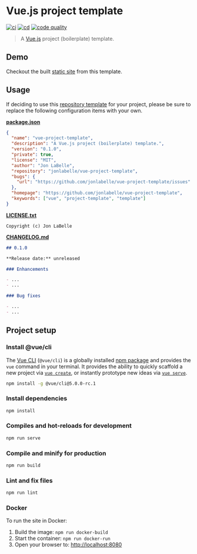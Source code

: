 # Vue.js project template

[![ci](https://github.com/jonlabelle/vue-project-template/actions/workflows/ci.yml/badge.svg)](https://github.com/jonlabelle/vue-project-template/actions/workflows/ci.yml)
[![cd](https://github.com/jonlabelle/vue-project-template/actions/workflows/cd.yml/badge.svg?branch=master)](https://github.com/jonlabelle/vue-project-template/actions/workflows/cd.yml)
[![code quality](https://github.com/jonlabelle/vue-project-template/actions/workflows/code-quality.yml/badge.svg)](https://github.com/jonlabelle/vue-project-template/actions/workflows/code-quality.yml)

> A [Vue.js](https://vuejs.org) project (boilerplate) template.

## Demo

Checkout the built [static site] from this template.

## Usage

If deciding to use this [repository template] for your project, please be sure
to replace the following configuration items with your own.

**[package.json](package.json)**

```json
{
  "name": "vue-project-template",
  "description": "A Vue.js project (boilerplate) template.",
  "version": "0.1.0",
  "private": true,
  "license": "MIT",
  "author": "Jon LaBelle",
  "repository": "jonlabelle/vue-project-template",
  "bugs": {
    "url": "https://github.com/jonlabelle/vue-project-template/issues"
  },
  "homepage": "https://github.com/jonlabelle/vue-project-template",
  "keywords": ["vue", "project-template", "template"]
}
```

**[LICENSE.txt](LICENSE.txt)**

```text
Copyright (c) Jon LaBelle
```

**[CHANGELOG.md](CHANGELOG.md)**

```md
## 0.1.0

**Release date:** unreleased

### Enhancements

- ...
- ...

### Bug fixes

- ...
- ...
```

## Project setup

### Install @vue/cli

The [Vue CLI] \(`@vue/cli`\) is a globally installed [npm package] and provides
the `vue` command in your terminal. It provides the ability to quickly scaffold
a new project via [`vue create`], or instantly prototype new ideas via [`vue
serve`].

```bash
npm install -g @vue/cli@5.0.0-rc.1
```

### Install dependencies

```bash
npm install
```

### Compiles and hot-reloads for development

```bash
npm run serve
```

### Compile and minify for production

```bash
npm run build
```

### Lint and fix files

```bash
npm run lint
```

### Docker

To run the site in Docker:

1. Build the image: `npm run docker-build`
2. Start the container: `npm run docker-run`
3. Open your browser to: <http://localhost:8080>

[npm package]: https://www.npmjs.com/package/@vue/cli
[vue cli]: https://next.cli.vuejs.org/
[`vue create`]:
  https://next.cli.vuejs.org/guide/creating-a-project.html#vue-create
[`vue serve`]:
  https://next.cli.vuejs.org/guide/cli-service.html#vue-cli-service-serve
[repository template]:
  https://docs.github.com/github/creating-cloning-and-archiving-repositories/creating-a-repository-from-a-template
[static site]: https://vue-project-template.jonlabelle.com
